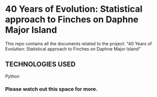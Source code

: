 # 40 Years of Evolution: Statistical approach to Finches on Daphne Major Island
This repo contains all the documents related to the project: "40 Years of Evolution: Statistical approach to Finches on Daphne Major Island"

## TECHNOLOGIES USED
Python

### Please watch out this space for more.
